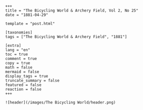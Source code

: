 
    +++
    title = "The Bicycling World & Archery Field, Vol 2, No 25"
    date = "1881-04-29"

    template = "post.html"

    [taxonomies]
    tags = ["The Bicycling World & Archery Field", "1881"]

    [extra]
    lang = "en"
    toc = true
    comment = true
    copy = true
    math = false
    mermaid = false
    display_tags = true
    truncate_summary = false
    featured = false
    reaction = false
    +++

    ![header](/images/The Bicycling World/header.png)

    